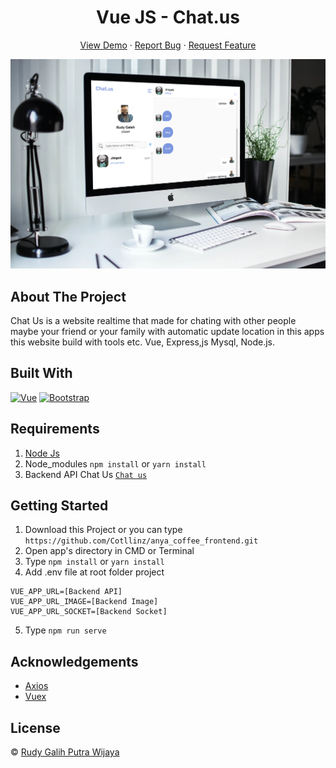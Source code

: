 <h1 align='center'>Vue JS - Chat.us</h1>
  <p align="center">
    <a href="https://chatuss.netlify.app/">View Demo</a>
    ·
    <a href="https://github.com/Cotllinz/ChatUs-FrontEnd/issues">Report Bug</a>
    ·
    <a href="https://github.com/Cotllinz/ChatUs-FrontEnd/pulls">Request Feature</a>
  </p>

![Image Banner](https://raw.githubusercontent.com/Cotllinz/ChatUs-FrontEnd/master/smartmockups_klg56n1d.jpg)

## About The Project

Chat Us is a website realtime that made for chating with other people maybe your friend or your family with automatic update location in this apps
this website build with tools etc. Vue, Express,js Mysql, Node.js.

## Built With

[![Vue](https://img.shields.io/badge/Vue-v2.6.11-green)](https://github.com/vuejs/vue)
[![Bootstrap](https://img.shields.io/badge/Bootstrap-v4.5.x-blue)](https://github.com/bootstrap-vue/bootstrap-vue)

## Requirements

1. <a href="https://nodejs.org/en/download/">Node Js</a>
2. Node_modules `npm install` or `yarn install`
3. Backend API Chat Us [`Chat us`](https://github.com/Cotllinz/ChatUs-BackEnd)

## Getting Started

1. Download this Project or you can type `https://github.com/Cotllinz/anya_coffee_frontend.git`
2. Open app's directory in CMD or Terminal
3. Type `npm install` or `yarn install`
4. Add .env file at root folder project

```
VUE_APP_URL=[Backend API]
VUE_APP_URL_IMAGE=[Backend Image]
VUE_APP_URL_SOCKET=[Backend Socket]
```

5. Type `npm run serve`

## Acknowledgements

- [Axios](https://www.npmjs.com/package/axios)
- [Vuex](https://vuex.vuejs.org/)

## License

© [Rudy Galih Putra Wijaya](https://github.com/Cotllinz/)

